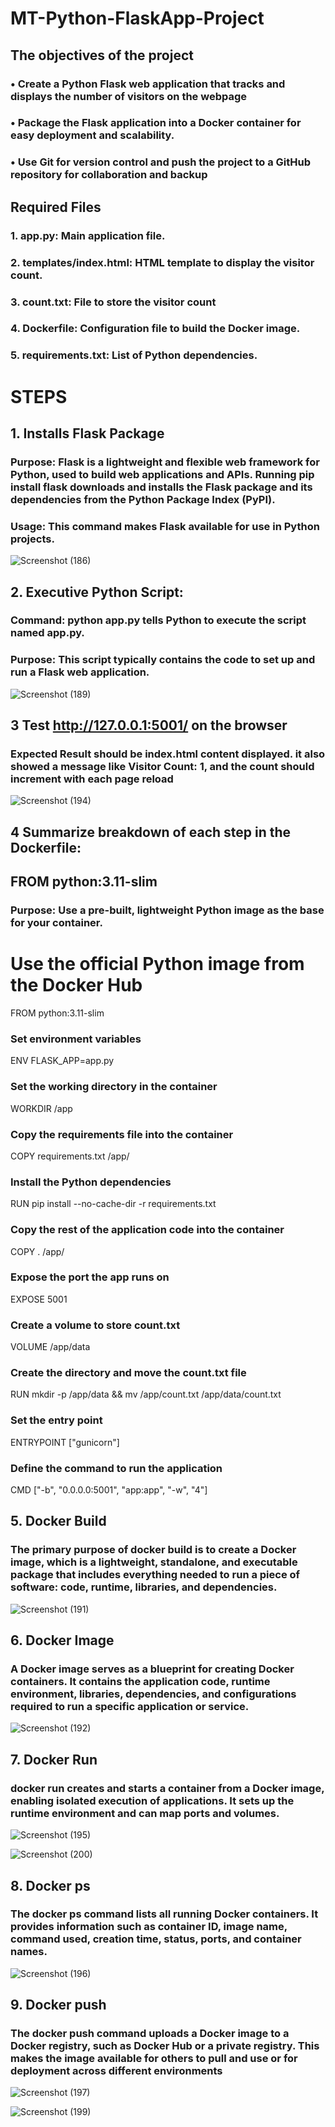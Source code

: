 # MT-Python-FlaskApp-Project

## The objectives of the project
### •	Create a Python Flask web application that tracks and displays the number of visitors on the webpage
### •	Package the Flask application into a Docker container for easy deployment and scalability.
### •	Use Git for version control and push the project to a GitHub repository for collaboration and backup

## Required Files

### 1.	app.py: Main application file.
### 2.	templates/index.html: HTML template to display the visitor count.
### 3.	count.txt: File to store the visitor count
### 4.	Dockerfile: Configuration file to build the Docker image.
### 5.	requirements.txt: List of Python dependencies.

# STEPS

## 1. Installs Flask Package
### Purpose: Flask is a lightweight and flexible web framework for Python, used to build web applications and APIs. Running pip install flask downloads and installs the Flask package and its dependencies from the Python Package Index (PyPI).
### Usage: This command makes Flask available for use in Python projects.

![Screenshot (186)](https://github.com/user-attachments/assets/1311dbaf-58af-4ba7-8aa1-3abf3cf9d7ee)

## 2. Executive Python Script:
### Command: python app.py tells Python to execute the script named app.py.
### Purpose: This script typically contains the code to set up and run a Flask web application.

![Screenshot (189)](https://github.com/user-attachments/assets/0eee85e6-5cf8-447d-a07f-6764852b4202)

## 3 Test http://127.0.0.1:5001/ on the browser

###   Expected Result should be index.html content displayed.  it also showed a message like Visitor Count: 1, and the count should increment with each page reload

![Screenshot (194)](https://github.com/user-attachments/assets/d437642b-805a-44bb-9ea0-9560fd8ef946)

## 4 Summarize breakdown of each step in the Dockerfile:
##  FROM python:3.11-slim
###  Purpose: Use a pre-built, lightweight Python image as the base for your container.
# Use the official Python image from the Docker Hub
FROM python:3.11-slim

###  Set environment variables
ENV FLASK_APP=app.py

### Set the working directory in the container
WORKDIR /app

### Copy the requirements file into the container
COPY requirements.txt /app/

### Install the Python dependencies
RUN pip install --no-cache-dir -r requirements.txt

### Copy the rest of the application code into the container
COPY . /app/

### Expose the port the app runs on
EXPOSE 5001

### Create a volume to store count.txt
VOLUME /app/data

### Create the directory and move the count.txt file
RUN mkdir -p /app/data && mv /app/count.txt /app/data/count.txt

### Set the entry point
ENTRYPOINT ["gunicorn"]

### Define the command to run the application
CMD ["-b", "0.0.0.0:5001", "app:app", "-w", "4"]


## 5. Docker Build 
### The primary purpose of docker build is to create a Docker image, which is a lightweight, standalone, and executable package that includes everything needed to run a piece of software: code, runtime, libraries, and dependencies.

![Screenshot (191)](https://github.com/user-attachments/assets/7b2c7cd5-0bab-436e-8a5a-5ef4017c5808)

## 6.  Docker Image 
### A Docker image serves as a blueprint for creating Docker containers. It contains the application code, runtime environment, libraries, dependencies, and configurations required to run a specific application or service.

![Screenshot (192)](https://github.com/user-attachments/assets/aac7a5f8-68d4-418a-90dc-0fe274720e06)


## 7.  Docker Run
### docker run creates and starts a container from a Docker image, enabling isolated execution of applications. It sets up the runtime environment and can map ports and volumes.

![Screenshot (195)](https://github.com/user-attachments/assets/0c3267d0-384e-42a5-9a66-091ce5e88f7c)

![Screenshot (200)](https://github.com/user-attachments/assets/2d066b3d-1ef7-4755-b906-de7b5eee59e6)

## 8.  Docker ps
### The docker ps command lists all running Docker containers. It provides information such as container ID, image name, command used, creation time, status, ports, and container names.

![Screenshot (196)](https://github.com/user-attachments/assets/2052d772-d002-439e-8256-2c9e2ba5372d)

## 9. Docker push
### The docker push command uploads a Docker image to a Docker registry, such as Docker Hub or a private registry. This makes the image available for others to pull and use or for deployment across different environments

![Screenshot (197)](https://github.com/user-attachments/assets/8550c0f9-dd38-48bc-90e7-2741651af158)

![Screenshot (199)](https://github.com/user-attachments/assets/90288475-1a01-4a25-9987-06ef0a30b17c)





